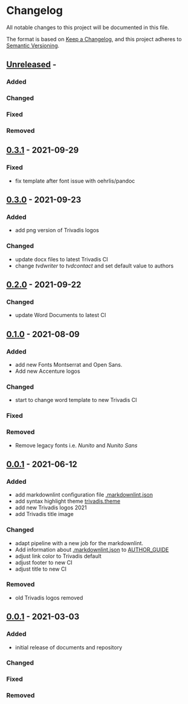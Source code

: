 # Changelog
<!-- markdownlint-disable MD013 -->
<!-- markdownlint-configure-file { "MD024":{"allow_different_nesting": true }} -->
All notable changes to this project will be documented in this file.

The format is based on [Keep a Changelog](https://keepachangelog.com/en/1.0.0/),
and this project adheres to [Semantic Versioning](https://semver.org/spec/v2.0.0.html).

## [Unreleased] -

### Added

### Changed

### Fixed

### Removed

## [0.3.1] - 2021-09-29

### Fixed

- fix template after font issue with oehrlis/pandoc

## [0.3.0] - 2021-09-23

### Added

- add png version of Trivadis logos

### Changed

- update docx files to latest Trivadis CI
- change *tvdwriter* to *tvdcontact* and set default value to authors

## [0.2.0] - 2021-09-22

### Changed

- update Word Documents to latest CI

## [0.1.0] - 2021-08-09

### Added

- add new Fonts Montserrat and Open Sans.
- Add new Accenture logos

### Changed

- start to change word template to new Trivadis CI

### Fixed

### Removed

- Remove legacy fonts i.e. *Nunito* and *Nunito Sans*

## [0.0.1] - 2021-06-12

### Added

- add markdownlint configuration file [.markdownlint.json](.markdownlint.json)
- add syntax highlight theme [trivadis.theme](themes/trivadis.theme)
- add new Trivadis logos 2021
- add Trivadis title image

### Changed

- adapt pipeline with a new job for the markdownlint.
- Add information about [.markdownlint.json](.markdownlint.json) to
  [AUTHOR_GUIDE](AUTHOR_GUIDE.md)
- adjust link color to Trivadis default
- adjust footer to new CI
- adjust title to new CI

### Removed

- old Trivadis logos removed

## [0.0.1] - 2021-03-03

### Added

- initial release of documents and repository

### Changed

### Fixed

### Removed

[unreleased]: https://github.com/oehrlis/pandoc_template
[0.0.1]: https://github.com/oehrlis/pandoc_template/releases/tag/v0.0.1
[0.1.0]: https://github.com/oehrlis/pandoc_template/releases/tag/v0.1.0
[0.2.0]: https://github.com/oehrlis/pandoc_template/releases/tag/v0.2.0
[0.3.0]: https://github.com/oehrlis/pandoc_template/releases/tag/v0.3.0
[0.3.1]: https://github.com/oehrlis/pandoc_template/releases/tag/v0.3.1
